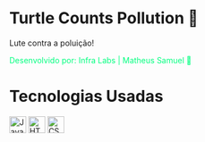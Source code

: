 
<h1> Turtle Counts Pollution 🐢 </h1>

<p> Lute contra a poluição! </p>

<span style="color: springgreen;">Desenvolvido por: Infra Labs | Matheus Samuel 🦔</span>

<h1> Tecnologias Usadas </h1> 
<img style="display: inline" src="https://img.shields.io/badge/JavaScript-F7DF1E?style=for-the-badge&logo=javascript&logoColor=black" alt="JavaScript Logo" height="30"> <img style="display: inline" src="https://img.shields.io/badge/HTML5-E34F26?style=for-the-badge&logo=html5&logoColor=white" alt="HTML5 Logo" height="30"> <img style="display: inline" src="https://img.shields.io/badge/CSS3-1572B6?style=for-the-badge&logo=css3&logoColor=white" alt="CSS3 Logo" height="30">